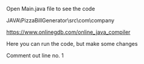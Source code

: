 Open Main.java file to see the code

JAVA\PizzaBillGenerator\src\com\company

https://www.onlinegdb.com/online_java_compiler

Here you can run the code, but make some changes

Comment out line no. 1
